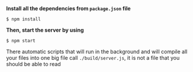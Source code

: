 **Install all the dependencies from `package.json` file**

`$ npm install `

**Then, start the server by using**

`$ npm start`

There automatic scripts that will run in the background and will compile all your files into one big file
call `./build/server.js`, it is not a file that you should be able to read
